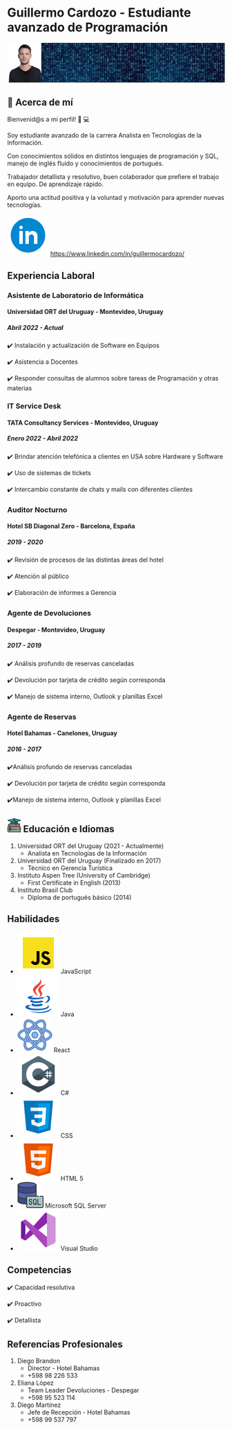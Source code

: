# **Guillermo Cardozo - Estudiante avanzado de Programación**
![This is me](FotoGitHub.jpg)  
   
## :memo: **Acerca de mí**  
Bienvenid@s a mi perfil! :wave: :computer:

Soy estudiante avanzado de la carrera Analista en Tecnologías de la Información.

Con conocimientos sólidos en distintos lenguajes de programación y SQL, manejo de inglés fluido y conocimientos de portugués.

Trabajador detallista y resolutivo, buen colaborador que prefiere el trabajo en equipo. De aprendizaje rápido. 

Aporto una actitud positiva y la voluntad y motivación para aprender nuevas tecnologías.

 ![Logo LinkedIn](icons8-linkedin-circled.svg) https://www.linkedin.com/in/guillermocardozo/
   
## **Experiencia Laboral**

### Asistente de Laboratorio de Informática
#### Universidad ORT del Uruguay - Montevideo, Uruguay
##### *Abril 2022 - Actual*
   :heavy_check_mark: Instalación y actualización de Software en Equipos
   
   :heavy_check_mark: Asistencia a Docentes
   
   :heavy_check_mark: Responder consultas de alumnos sobre tareas de Programación y otras materias

### IT Service Desk
#### TATA Consultancy Services - Montevideo, Uruguay
##### *Enero 2022 - Abril 2022*
   :heavy_check_mark: Brindar atención telefónica a clientes en USA sobre Hardware y Software
   
   :heavy_check_mark: Uso de sistemas de tickets
   
   :heavy_check_mark: Intercambio constante de chats y mails con diferentes clientes

### Auditor Nocturno
#### Hotel SB Diagonal Zero - Barcelona, España
##### *2019 - 2020*
   :heavy_check_mark: Revisión de procesos de las distintas áreas del hotel
   
   :heavy_check_mark: Atención al público
   
   :heavy_check_mark: Elaboración de informes a Gerencia

### Agente de Devoluciones
#### Despegar - Montevideo, Uruguay
##### *2017 - 2019*
   :heavy_check_mark: Análisis profundo de reservas canceladas
   
   :heavy_check_mark: Devolución por tarjeta de crédito según corresponda
   
   :heavy_check_mark: Manejo de sistema interno, Outlook y planillas Excel

### Agente de Reservas
#### Hotel Bahamas - Canelones, Uruguay
##### *2016 - 2017*
   :heavy_check_mark:Análisis profundo de reservas canceladas
   
   :heavy_check_mark: Devolución por tarjeta de crédito según corresponda
   
   :heavy_check_mark:Manejo de sistema interno, Outlook y planillas Excel

## ![Logo Educacion](educacion.png) **Educación e Idiomas**

1. Universidad ORT del Uruguay (2021 - Actualmente)
   - Analista en Tecnologías de la Información
2. Universidad ORT del Uruguay (Finalizado en 2017)
   - Técnico en Gerencia Turística
3. Instituto Aspen Tree (University of Cambridge)
   - First Certificate in English (2013)
4. Instituto Brasil Club
   - Diploma de portugués básico (2014)

## **Habilidades**

- ![Logo JS](icons8-javascript.svg) JavaScript
- ![Logo Java](icons8-java.svg) Java
- ![Logo React](icons8-react.svg) React
- ![Logo Csharp](icons8-c-sharp-logo.svg) C#
- ![Logo CSS](icons8-css3.svg) CSS
- ![Logo HTML](icons8-html-5.svg) HTML 5
- ![Logo SQL](icons8-sql-60.png) Microsoft SQL Server
- ![Logo Visual](icons8-visual-studio.svg) Visual Studio

## **Competencias**
   :heavy_check_mark: Capacidad resolutiva
   
   :heavy_check_mark: Proactivo
   
   :heavy_check_mark: Detallista

## **Referencias Profesionales**
1. Diego Brandon
    - Director - Hotel Bahamas
    - +598 98 226 533
2. Eliana López
   - Team Leader Devoluciones - Despegar
   - +598 95 523 114
3. Diego Martínez 
   - Jefe de Recepción - Hotel Bahamas
   - +598 99 537 797



